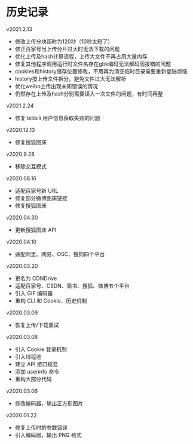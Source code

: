 # 历史记录
v2021.2.13

+   修改上传分块超时为120秒（10秒太短了）
+   修正百家号当上传分片过大时无法下载的问题
+   优化上传及hash计算流程，上传大文件不再占用大量内存
+   修复其他程序调用运行时文件名存在gbk编码无法解码而报错的问题
+   cookies和history储存位置修改，不用再为清空临时目录需要重新登陆烦恼
+   history按上传文件拆分，避免文件过大无法解析
+   优化weibo上传出现未知错误的情况
+   仍然存在上传及hash分别需要读入一次文件的问题，有时间再整

v2021.2.24

+   修复 bilibili 用户信息获取失败的问题

v2020.12.13

+   修复搜狐图床

v2020.9.28

+   移除交互模式

v2020.08.16

+   适配百家号新 URL
+   修复部分微博图床链接
+   修复搜狐图床

v2020.04.30

+   更新搜狐图床 API

v2020.04.10

+   适配阿里、网易、OSC、搜狗四个平台

v2020.03.20

+   更名为 CDNDrive
+   适配百家号、CSDN、简书、搜狐、微博五个平台
+   引入 GIF 编码器
+   重构 CLI 和 Cookie、历史机制

v2020.03.09

+   恢复上传/下载重试

v2020.03.08

+   引入 Cookie 登录机制
+   引入线程池
+   建立 API 接口规范
+   添加 userinfo 命令
+   重构大部分代码

v2020.03.06

+   修改编码器，输出正方形图片

v2020.01.22

+   修复上传时的参数错误
+   引入编码器，输出 PNG 格式